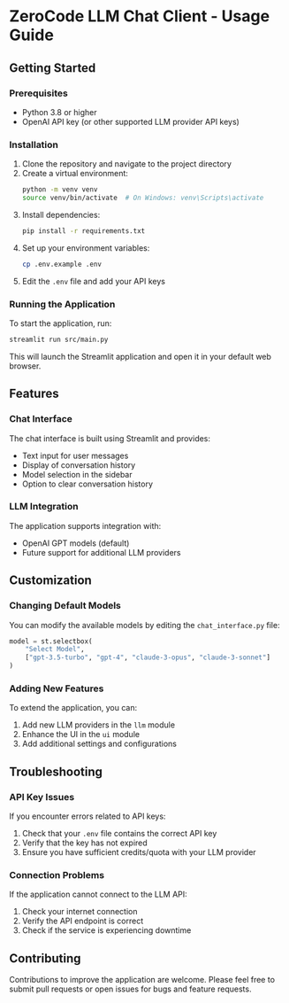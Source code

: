 # ZeroCode LLM Chat Client - Usage Guide

## Getting Started

### Prerequisites

- Python 3.8 or higher
- OpenAI API key (or other supported LLM provider API keys)

### Installation

1. Clone the repository and navigate to the project directory
2. Create a virtual environment:
   ```bash
   python -m venv venv
   source venv/bin/activate  # On Windows: venv\Scripts\activate
   ```
3. Install dependencies:
   ```bash
   pip install -r requirements.txt
   ```
4. Set up your environment variables:
   ```bash
   cp .env.example .env
   ```
5. Edit the `.env` file and add your API keys

### Running the Application

To start the application, run:

```bash
streamlit run src/main.py
```

This will launch the Streamlit application and open it in your default web browser.

## Features

### Chat Interface

The chat interface is built using Streamlit and provides:

- Text input for user messages
- Display of conversation history
- Model selection in the sidebar
- Option to clear conversation history

### LLM Integration

The application supports integration with:

- OpenAI GPT models (default)
- Future support for additional LLM providers

## Customization

### Changing Default Models

You can modify the available models by editing the `chat_interface.py` file:

```python
model = st.selectbox(
    "Select Model",
    ["gpt-3.5-turbo", "gpt-4", "claude-3-opus", "claude-3-sonnet"]
)
```

### Adding New Features

To extend the application, you can:

1. Add new LLM providers in the `llm` module
2. Enhance the UI in the `ui` module
3. Add additional settings and configurations

## Troubleshooting

### API Key Issues

If you encounter errors related to API keys:

1. Check that your `.env` file contains the correct API key
2. Verify that the key has not expired
3. Ensure you have sufficient credits/quota with your LLM provider

### Connection Problems

If the application cannot connect to the LLM API:

1. Check your internet connection
2. Verify the API endpoint is correct
3. Check if the service is experiencing downtime

## Contributing

Contributions to improve the application are welcome. Please feel free to submit pull requests or open issues for bugs and feature requests.
